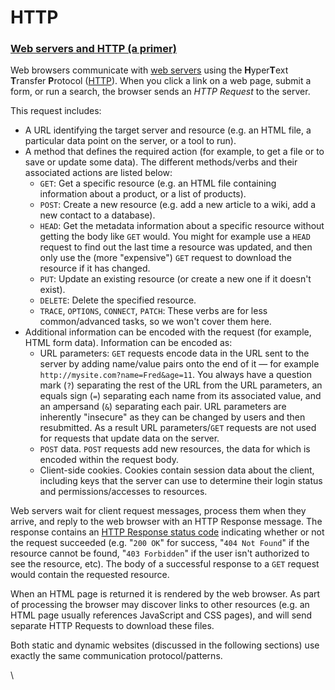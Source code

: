 # HTTP

### [Web servers and HTTP (a primer)](https://developer.mozilla.org/en-US/docs/Learn/Server-side/First\_steps/Client-Server\_overview#web\_servers\_and\_http\_a\_primer) <a href="#web_servers_and_http_a_primer" id="web_servers_and_http_a_primer"></a>

Web browsers communicate with [web servers](https://developer.mozilla.org/en-US/docs/Learn/Common\_questions/What\_is\_a\_web\_server) using the **H**yper**T**ext **T**ransfer **P**rotocol ([HTTP](https://developer.mozilla.org/en-US/docs/Web/HTTP)). When you click a link on a web page, submit a form, or run a search, the browser sends an _HTTP Request_ to the server.

This request includes:

* A URL identifying the target server and resource (e.g. an HTML file, a particular data point on the server, or a tool to run).
* A method that defines the required action (for example, to get a file or to save or update some data). The different methods/verbs and their associated actions are listed below:
  * `GET`: Get a specific resource (e.g. an HTML file containing information about a product, or a list of products).
  * `POST`: Create a new resource (e.g. add a new article to a wiki, add a new contact to a database).
  * `HEAD`: Get the metadata information about a specific resource without getting the body like `GET` would. You might for example use a `HEAD` request to find out the last time a resource was updated, and then only use the (more "expensive") `GET` request to download the resource if it has changed.
  * `PUT`: Update an existing resource (or create a new one if it doesn't exist).
  * `DELETE`: Delete the specified resource.
  * `TRACE`, `OPTIONS`, `CONNECT`, `PATCH`: These verbs are for less common/advanced tasks, so we won't cover them here.
* Additional information can be encoded with the request (for example, HTML form data). Information can be encoded as:
  * URL parameters: `GET` requests encode data in the URL sent to the server by adding name/value pairs onto the end of it — for example `http://mysite.com?name=Fred&age=11`. You always have a question mark (`?`) separating the rest of the URL from the URL parameters, an equals sign (`=`) separating each name from its associated value, and an ampersand (`&`) separating each pair. URL parameters are inherently "insecure" as they can be changed by users and then resubmitted. As a result URL parameters/`GET` requests are not used for requests that update data on the server.
  * `POST` data. `POST` requests add new resources, the data for which is encoded within the request body.
  * Client-side cookies. Cookies contain session data about the client, including keys that the server can use to determine their login status and permissions/accesses to resources.

Web servers wait for client request messages, process them when they arrive, and reply to the web browser with an HTTP Response message. The response contains an [HTTP Response status code](https://developer.mozilla.org/en-US/docs/Web/HTTP/Status) indicating whether or not the request succeeded (e.g. "`200 OK`" for success, "`404 Not Found`" if the resource cannot be found, "`403 Forbidden`" if the user isn't authorized to see the resource, etc). The body of a successful response to a `GET` request would contain the requested resource.

When an HTML page is returned it is rendered by the web browser. As part of processing the browser may discover links to other resources (e.g. an HTML page usually references JavaScript and CSS pages), and will send separate HTTP Requests to download these files.

Both static and dynamic websites (discussed in the following sections) use exactly the same communication protocol/patterns.

\
